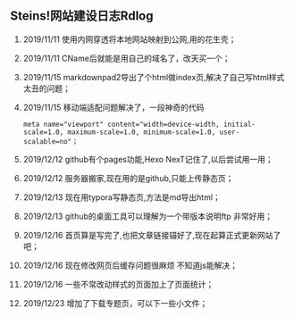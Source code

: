 ## Steins!网站建设日志Rdlog



1. 2019/11/11 使用内网穿透将本地网站映射到公网,用的花生壳；

2. 2019/11/11 CName后就能是用自己的域名了，改天买一个；

3. 2019/11/15 markdownpad2导出了个html做index页,解决了自己写html样式太丑的问题；

4. 2019/11/15 移动端适配问题解决了，一段神奇的代码

   ```meta name="viewport" content="width=device-width, initial-scale=1.0, maximum-scale=1.0, minimum-scale=1.0, user-scalable=no"；```

5. 2019/12/12 github有个pages功能,Hexo NexT记住了,以后尝试用一用；

6. 2019/12/12 服务器搬家,现在用的是github,只能上传静态页；

7. 2019/12/13 现在用typora写静态页,方法是md导出html；

8. 2019/12/13 github的桌面工具可以理解为一个带版本说明ftp 非常好用；

9. 2019/12/16 首页算是写完了,也把文章链接锚好了,现在起算正式更新网站了吧；

10. 2019/12/16 现在修改网页后缓存问题很麻烦 不知道js能解决；

11. 2019/12/16 一些不常改动样式的页面加上了页面统计；

12. 2019/12/23 增加了下载专题页，可以下一些小文件；